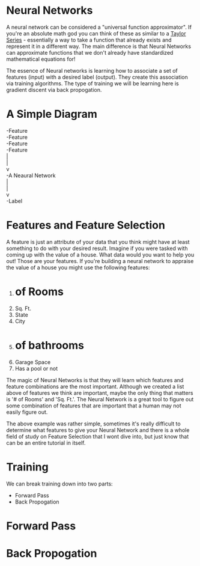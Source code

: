 # Neural Networks

A neural network can be considered a "universal function approximator". If you're an absolute math god you can think of these as similar to a [Taylor Series](https://en.wikipedia.org/wiki/Taylor_series) - essentially a way to take a function that already exists
and represent it in a different way. The main difference is that Neural Networks can approximate functions that we don't already have
standardized mathematical equations for!

The essence of Neural networks is learning how to associate a set of features (input) with a desired label (output). They create this association via training algorithms. The type of training we will be learning here is gradient discent via back propogation.

# A Simple Diagram

-Feature <br>
-Feature <br>
-Feature <br>
-Feature <br>
| <br>
| <br>
v <br>
-A Neaural Network <br>
| <br>
| <br>
v <br>
-Label <br>

# Features and Feature Selection

A feature is just an attribute of your data that you think might have at least something to do with your desired result. Imagine if you were tasked with coming up with the value of a house. What data would you want to help you out! Those are your features. If you're building a neural network to appraise the value of a house you might use the following features:
1. # of Rooms
2. Sq. Ft.
3. State
4. City
5. # of bathrooms
6. Garage Space
7. Has a pool or not

The magic of Neural Networks is that they will learn which features and feature combinations are the most important. Although we created a list above of features we think are important, maybe the only thing that matters is '# of Rooms' and 'Sq. Ft.'. The Neural Network is a great tool to figure out some combination of features that are important that a human may not easily figure out.

The above example was rather simple, sometimes it's really difficult to determine what features to give your Neural Network and there is a whole field of study on Feature Selection that I wont dive into, but just know that can be an entire tutorial in itself.

# Training

We can break training down into two parts:
* Forward Pass
* Back Propogation

# Forward Pass

# Back Propogation

